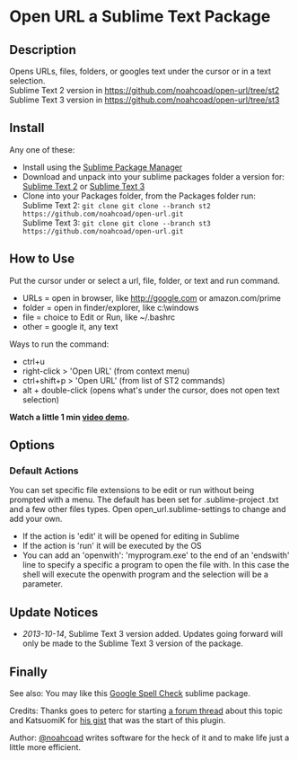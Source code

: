 # Open URL a Sublime Text Package

## Description
Opens URLs, files, folders, or googles text under the cursor or in a text selection.  
Sublime Text 2 version in https://github.com/noahcoad/open-url/tree/st2  
Sublime Text 3 version in https://github.com/noahcoad/open-url/tree/st3  

## Install
Any one of these:
* Install using the [Sublime Package Manager](http://wbond.net/sublime_packages/package_control)
* Download and unpack into your sublime packages folder a version for: [Sublime Text 2](https://github.com/noahcoad/open-url/archive/st2.zip) or [Sublime Text 3](https://github.com/noahcoad/open-url/archive/st3.zip)
* Clone into your Packages folder, from the Packages folder run:  
Sublime Text 2: ```git clone git clone --branch st2 https://github.com/noahcoad/open-url.git```  
Sublime Text 3: ```git clone git clone --branch st3 https://github.com/noahcoad/open-url.git```  

## How to Use
Put the cursor under or select a url, file, folder, or text and run command.

* URLs   = open in browser, like http://google.com or amazon.com/prime
* folder = open in finder/explorer, like c:\windows
* file   = choice to Edit or Run, like ~/.bashrc
* other  = google it, any text

Ways to run the command:

* ctrl+u
* right-click > 'Open URL' (from context menu)
* ctrl+shift+p > 'Open URL' (from list of ST2 commands)
* alt + double-click (opens what's under the cursor, does not open text selection)

**Watch a little 1 min [video demo](http://www.screencast.com/t/AmuNuwqOfg).**

## Options
### Default Actions
You can set specific file extensions to be edit or run without being prompted with a menu.  The default has been set for .sublime-project .txt and a few other files types.  Open open_url.sublime-settings to change and add your own.

* If the action is 'edit' it will be opened for editing in Sublime
* If the action is 'run' it will be executed by the OS
* You can add an 'openwith': 'myprogram.exe' to the end of an 'endswith' line to specify a specific a program to open the file with.  In this case the shell will execute the openwith program and the selection will be a parameter.

## Update Notices
* *2013-10-14*, Sublime Text 3 version added.  Updates going forward will only be made to the Sublime Text 3 version of the package.

## Finally
See also: You may like this [Google Spell Check](https://github.com/noahcoad/google-spell-check) sublime package.

Credits: Thanks goes to peterc for starting [a forum thread](http://www.sublimetext.com/forum/viewtopic.php?f=2&t=4243) about this topic and KatsuomiK for [his gist](https://gist.github.com/3542836) that was the start of this plugin.

Author: [@noahcoad](http://twitter.com/noahcoad) writes software for the heck of it and to make life just a little more efficient.